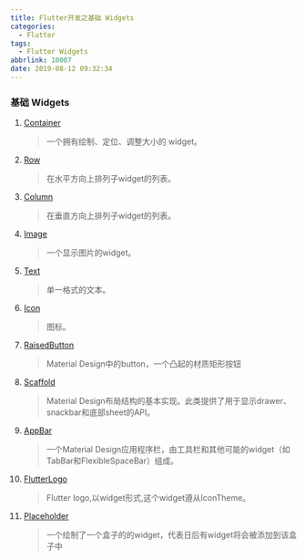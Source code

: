```yaml
---
title: Flutter开发之基础 Widgets
categories:
  - Flutter
tags:
  - Flutter Widgets
abbrlink: 10007
date: 2019-08-12 09:32:34
---
```




### 基础 Widgets


1. [Container](https://docs.flutter.io/flutter/widgets/Container-class.html)

    >一个拥有绘制、定位、调整大小的 widget。
    
2. [Row](https://docs.flutter.io/flutter/widgets/Row-class.html)
   
   >在水平方向上排列子widget的列表。

3. [Column](https://docs.flutter.io/flutter/widgets/Column-class.html)
   
   >在垂直方向上排列子widget的列表。

4. [Image](https://docs.flutter.io/flutter/widgets/Image-class.html)
   
   >一个显示图片的widget。

5. [Text](https://docs.flutter.io/flutter/widgets/Text-class.html)
   
   >单一格式的文本。

6. [Icon](https://docs.flutter.io/flutter/widgets/Icon-class.html)
   
   >图标。

7. [RaisedButton](https://docs.flutter.io/flutter/material/RaisedButton-class.html)
   
   >Material Design中的button，一个凸起的材质矩形按钮

8. [Scaffold](https://docs.flutter.io/flutter/material/Scaffold-class.html)
   
   >Material Design布局结构的基本实现。此类提供了用于显示drawer、snackbar和底部sheet的API。

9. [AppBar](https://docs.flutter.io/flutter/material/AppBar-class.html)
   
   >一个Material Design应用程序栏，由工具栏和其他可能的widget（如TabBar和FlexibleSpaceBar）组成。

10. [FlutterLogo](https://docs.flutter.io/flutter/material/FlutterLogo-class.html)
   
    >Flutter logo,以widget形式,这个widget遵从IconTheme。

11. [Placeholder](https://docs.flutter.io/flutter/widgets/Placeholder-class.html)
   
    >一个绘制了一个盒子的的widget，代表日后有widget将会被添加到该盒子中